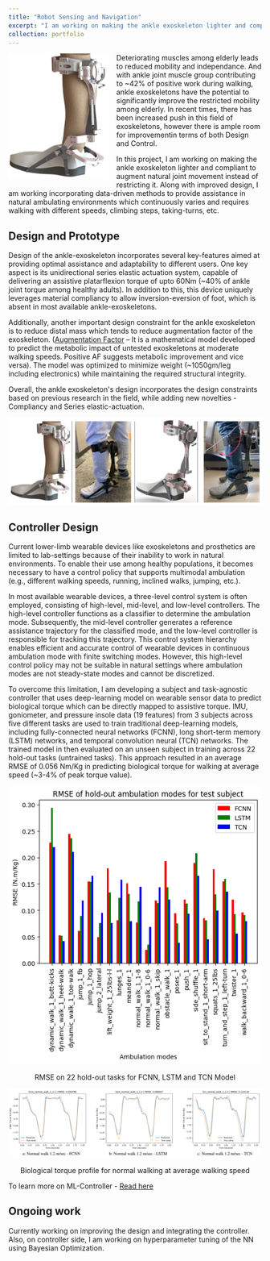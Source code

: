 ```yaml
---
title: "Robot Sensing and Navigation"
excerpt: "I am working on making the ankle exoskeleton lighter and compliant to augment natural joint movement instead of restricting it. Along with improved design, I am working incorporating data-driven methods to provide assistance in natural ambulating environments."
collection: portfolio
---
```

<img align="left" width="200" height="250" src="/assets/AnkleExo_CAD.png" style="padding-right: 15px; padding-bottom: 15px;">
Deteriorating muscles among elderly leads to reduced mobility and independance. And with ankle joint muscle group contributing to ~42% of positive work during walking, ankle exoskeletons have the potential to significantly improve the restricted mobility among elderly. In recent times, there has been increased push in this field of exoskeletons, however there is ample room for improvementin terms of both Design and Control. 

In this project, I am working on making the ankle exoskeleton lighter and compliant to augment natural joint movement instead of restricting it. Along with improved design, I am working incorporating data-driven methods to provide assistance in natural ambulating environments which continuously varies and requires walking with different speeds, climbing steps, taking-turns, etc.



## Design and Prototype
Design of the ankle-exoskeleton incorporates several key-features aimed at providing optimal assistance and adaptability to different users. One key aspect is its unidirectional series elastic actuation system, capable of delivering an assistive platarflexion torque of upto 60Nm (~40% of ankle joint torque among healthy adults). In addition to this, this device uniquely leverages material compliancy to allow inversion-eversion of foot, which is absent in most available ankle-exoskeletons. 

Additionally, another important design constraint for the ankle exoskeleton is to reduce distal mass which tends to reduce augmentation factor of the exoskeleton. ([Augmentation Factor](https://jneuroengrehab.biomedcentral.com/articles/10.1186/1743-0003-11-80) – It is a mathematical model developed to predict the metabolic impact of untested exoskeletons at moderate walking speeds. Positive AF suggests metabolic improvement and vice versa). The model was optimized to minimize weight (~1050gm/leg including electronics) while maintaining the required structural integrity. 

Overall, the ankle exoskeleton's design incorporates the design constraints based on previous research in the field, while adding new novelties - Compliancy and Series elastic-actuation.

![Ankle Exoskeleton Designs](/images/AnkleExo_Designs.png)


## Controller Design
Current lower-limb wearable devices like exoskeletons and prosthetics are limited to lab-settings because of their inability to work in natural environments. To enable their use among healthy populations, it becomes necessary to have a control policy that supports multimodal ambulation (e.g., different walking speeds, running, inclined walks, jumping, etc.). 

In most available wearable devices, a three-level control system is often employed, consisting of high-level, mid-level, and low-level controllers. The high-level controller functions as a classifier to determine the ambulation mode. Subsequently, the mid-level controller generates a reference assistance trajectory for the classified mode, and the low-level controller is responsible for tracking this trajectory. This control system hierarchy enables efficient and accurate control of wearable devices in continuous ambulation mode with finite switching modes. However, this high-level control policy may not be suitable in natural settings where ambulation modes are not steady-state modes and cannot be discretized. 

To overcome this limitation, I am developing a subject and task-agnostic controller that uses deep-learning model on wearable sensor data to predict biological torque which can be directly mapped to assistive torque. IMU, goniometer, and pressure insole data (19 features) from 3 subjects across five different tasks are used to train traditional deep-learning  models, including fully-connected neural networks (FCNN), long short-term memory (LSTM) networks, and temporal convolution neural (TCN) networks. The trained model in then evaluated on an unseen subject in training across 22 hold-out tasks (untrained tasks). This approach resulted in an average RMSE of 0.056 Nm/Kg in predicting biological torque for walking at average speed (~3-4% of peak torque value). 

![RMSE across different tasks](/images/AnkleExo_taskRMSE.png)
<center>RMSE on 22 hold-out tasks for FCNN, LSTM and TCN Model</center>

![Torque prediction for normal-walking](/images/AnkleExo_walkRMSE.png)
<center>Biological torque profile for normal walking at average walking speed</center>

To learn more on ML-Controller - [Read here](https://github.com/gupta-divy/Exo-controller-ML/blob/main/Project_report.pdf)

## Ongoing work
Currently working on improving the design and integrating the controller. Also, on controller side, I am working on hyperparameter tuning of the NN using Bayesian Optimization.